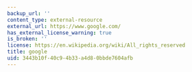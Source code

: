 ```yaml
---
backup_url: ''
content_type: external-resource
external_url: https://www.google.com/
has_external_license_warning: true
is_broken: ''
license: https://en.wikipedia.org/wiki/All_rights_reserved
title: google
uid: 3443b10f-40c9-4b33-a4d8-0bbde7604afb
---
```


